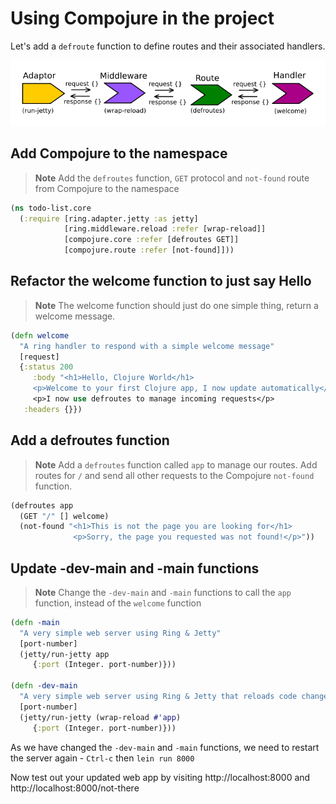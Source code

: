 # Using Compojure in the project

Let's add a `defroute` function to define routes and their associated handlers.

![Ring - adding defroutes to manage routes](../images/clojure-ring-adaptor-middleware-route--handler-wrap-reload.png)

## Add Compojure to the namespace

> **Note** Add the `defroutes` function, `GET` protocol and `not-found` route from Compojure to the namespace

```clojure
(ns todo-list.core
  (:require [ring.adapter.jetty :as jetty]
            [ring.middleware.reload :refer [wrap-reload]]
            [compojure.core :refer [defroutes GET]]
            [compojure.route :refer [not-found]]))
```

## Refactor the welcome function to just say Hello

> **Note** The welcome function should just do one simple thing, return a welcome message.

```clojure 
(defn welcome
  "A ring handler to respond with a simple welcome message"
  [request]
  {:status 200
     :body "<h1>Hello, Clojure World</h1>  
     <p>Welcome to your first Clojure app, I now update automatically</p>"
     <p>I now use defroutes to manage incoming requests</p>
   :headers {}})
```

## Add a defroutes function 

> **Note** Add a `defroutes` function called `app` to manage our routes.  Add routes for `/` and send all other requests to the Compojure `not-found` function.

```clojure
(defroutes app
  (GET "/" [] welcome)
  (not-found "<h1>This is not the page you are looking for</h1> 
              <p>Sorry, the page you requested was not found!</p>"))
```

## Update -dev-main and -main functions 

 > **Note** Change the `-dev-main` and `-main` functions to call the `app` function, instead of the `welcome` function

```clojure
(defn -main
  "A very simple web server using Ring & Jetty"
  [port-number]
  (jetty/run-jetty app
     {:port (Integer. port-number)}))

(defn -dev-main
  "A very simple web server using Ring & Jetty that reloads code changes via the development profile of Leiningen"
  [port-number]
  (jetty/run-jetty (wrap-reload #'app)
     {:port (Integer. port-number)}))
```

  As we have changed the `-dev-main` and `-main` functions, we need to restart the server again - `Ctrl-c` then `lein run 8000`
  
  Now test out your updated web app by visiting http://localhost:8000 and http://localhost:8000/not-there
  
